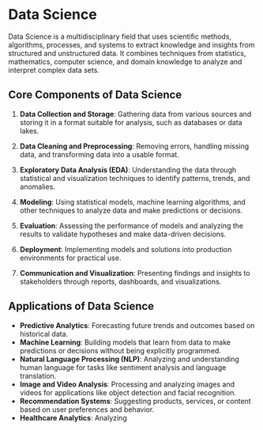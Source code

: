 
# Data Science

Data Science is a multidisciplinary field that uses scientific methods, algorithms, processes, and systems to extract knowledge and insights from structured and unstructured data. It combines techniques from statistics, mathematics, computer science, and domain knowledge to analyze and interpret complex data sets.

## Core Components of Data Science

1. **Data Collection and Storage**: Gathering data from various sources and storing it in a format suitable for analysis, such as databases or data lakes.

2. **Data Cleaning and Preprocessing**: Removing errors, handling missing data, and transforming data into a usable format.

3. **Exploratory Data Analysis (EDA)**: Understanding the data through statistical and visualization techniques to identify patterns, trends, and anomalies.

4. **Modeling**: Using statistical models, machine learning algorithms, and other techniques to analyze data and make predictions or decisions.

5. **Evaluation**: Assessing the performance of models and analyzing the results to validate hypotheses and make data-driven decisions.

6. **Deployment**: Implementing models and solutions into production environments for practical use.

7. **Communication and Visualization**: Presenting findings and insights to stakeholders through reports, dashboards, and visualizations.

## Applications of Data Science

- **Predictive Analytics**: Forecasting future trends and outcomes based on historical data.
- **Machine Learning**: Building models that learn from data to make predictions or decisions without being explicitly programmed.
- **Natural Language Processing (NLP)**: Analyzing and understanding human language for tasks like sentiment analysis and language translation.
- **Image and Video Analysis**: Processing and analyzing images and videos for applications like object detection and facial recognition.
- **Recommendation Systems**: Suggesting products, services, or content based on user preferences and behavior.
- **Healthcare Analytics**: Analyzing
